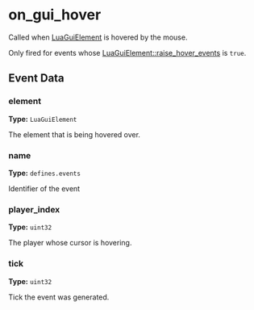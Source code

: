 # on_gui_hover

Called when [LuaGuiElement](runtime:LuaGuiElement) is hovered by the mouse.

Only fired for events whose [LuaGuiElement::raise_hover_events](runtime:LuaGuiElement::raise_hover_events) is `true`.

## Event Data

### element

**Type:** `LuaGuiElement`

The element that is being hovered over.

### name

**Type:** `defines.events`

Identifier of the event

### player_index

**Type:** `uint32`

The player whose cursor is hovering.

### tick

**Type:** `uint32`

Tick the event was generated.

